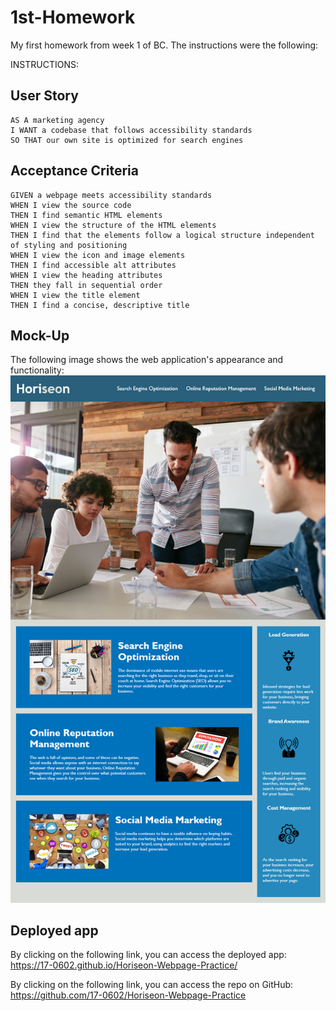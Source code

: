 # 1st-Homework
My first homework from week 1 of BC. The instructions were the following:

INSTRUCTIONS:

## User Story

```
AS A marketing agency
I WANT a codebase that follows accessibility standards
SO THAT our own site is optimized for search engines
```

## Acceptance Criteria

```
GIVEN a webpage meets accessibility standards
WHEN I view the source code
THEN I find semantic HTML elements
WHEN I view the structure of the HTML elements
THEN I find that the elements follow a logical structure independent of styling and positioning
WHEN I view the icon and image elements
THEN I find accessible alt attributes
WHEN I view the heading attributes
THEN they fall in sequential order
WHEN I view the title element
THEN I find a concise, descriptive title
```

## Mock-Up

The following image shows the web application's appearance and functionality:
![WebApperance](./assets/images/01-html-css-git-homework-demo.png)

## Deployed app
By clicking on the following link, you can access the deployed app: <link>https://17-0602.github.io/Horiseon-Webpage-Practice/</link>


By clicking on the following link, you can access the repo on GitHub: <link>https://github.com/17-0602/Horiseon-Webpage-Practice</link>
